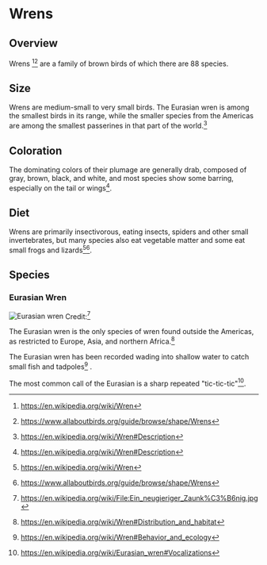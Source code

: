 # Wrens

## Overview

Wrens [^4][^7] are a family of brown birds of which there are 88 species.

## Size

Wrens are medium-small to very small birds. The Eurasian wren is among the
smallest birds in its range, while the smaller species from the Americas are
among the smallest passerines in that part of the world.[^1]

## Coloration

The dominating colors of their plumage are generally drab, composed of gray,
brown, black, and white, and most species show some barring, especially on the
tail or wings[^1].

## Diet

Wrens are primarily insectivorous, eating insects, spiders and other small
invertebrates, but many species also eat vegetable matter and some eat small
frogs and lizards[^4][^7].

## Species

### Eurasian Wren

![Eurasian wren](https://upload.wikimedia.org/wikipedia/commons/thumb/6/6c/Ein_neugieriger_Zaunk%C3%B6nig.jpg/240px-Ein_neugieriger_Zaunk%C3%B6nig.jpg)
Credit:[^3]

The Eurasian wren is the only species of wren found outside the Americas, as
restricted to Europe, Asia, and northern Africa.[^2]

The Eurasian wren has been recorded wading into shallow water to catch small
fish and tadpoles[^6] .

The most common call of the Eurasian is a sharp repeated "tic-tic-tic"[^5].

[^4]: <https://en.wikipedia.org/wiki/Wren>
[^7]: <https://www.allaboutbirds.org/guide/browse/shape/Wrens>
[^1]: <https://en.wikipedia.org/wiki/Wren#Description>
[^5]: <https://en.wikipedia.org/wiki/Eurasian_wren#Vocalizations>
[^2]: <https://en.wikipedia.org/wiki/Wren#Distribution_and_habitat>
[^6]: <https://en.wikipedia.org/wiki/Wren#Behavior_and_ecology>
[^3]: <https://en.wikipedia.org/wiki/File:Ein_neugieriger_Zaunk%C3%B6nig.jpg>
